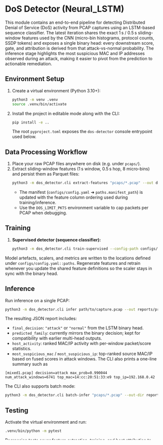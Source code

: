 # DoS Detector (Neural_LSTM)

This module contains an end-to-end pipeline for detecting Distributed Denial of Service (DoS) activity from PCAP captures using an LSTM-based sequence classifier. The latest iteration shares the exact 1 s / 0.5 s sliding-window features used by the CNN (micro-bin histograms, protocol counts, SSDP tokens) and exposes a single binary head: every downstream score, gate, and attribution is derived from that attack-vs-normal probability. The inference stage highlights the most suspicious MAC and IP addresses observed during an attack, making it easier to pivot from the prediction to actionable remediation.

## Environment Setup

1. Create a virtual environment (Python 3.10+):
   ```bash
   python3 -m venv .venv
   source .venv/bin/activate
   ```
2. Install the project in editable mode along with the CLI:
   ```bash
   pip install -e ..
   ```
   The root `pyproject.toml` exposes the `dos-detector` console entrypoint used below.

## Data Processing Workflow

1. Place your raw PCAP files anywhere on disk (e.g. under `pcaps/`).
2. Extract sliding-window features (1 s window, 0.5 s hop, 8 micro-bins) and persist them as Parquet files:
   ```bash
   python3 -m dos_detector.cli extract-features "pcaps/*.pcap" --out data/processed --config-path configs/config.yaml
   ```
   - The manifest (`configs/config.yaml` ➜ `paths.manifest_path`) is updated with the feature column ordering used during training/inference.
   - Use the `DOS_LIMIT_PKTS` environment variable to cap packets per PCAP when debugging.

## Training

1. **Supervised detector (sequence classifier):**
   ```bash
   python3 -m dos_detector.cli train-supervised --config-path configs/config.yaml
   ```
Model artefacts, scalers, and metrics are written to the locations defined under `configs/config.yaml::paths`. Regenerate features and retrain whenever you update the shared feature definitions so the scaler stays in sync with the binary head.

## Inference

Run inference on a single PCAP:
```bash
python3 -m dos_detector.cli infer path/to/capture.pcap --out reports/prediction.json --config-path configs/config.yaml
```

The resulting JSON report includes:
- `final_decision`: `"attack"` or `"normal"` from the LSTM binary head.
- `predicted_family`: currently mirrors the binary decision; kept for compatibility with earlier multi-head outputs.
- `host_activity`: ranked MAC/IP activity with per-window packet/score statistics.
- `most_suspicious_mac` / `most_suspicious_ip`: top-ranked source MAC/IP based on fused scores in attack windows.
The CLI also prints a one-line summary such as

```text
[mixed1.pcap] decision=attack max_prob=0.990044 num_attack_windows=6741 top_mac=14:cc:20:51:33:e9 top_ip=192.168.0.42
```
The CLI also supports batch mode:
```bash
python3 -m dos_detector.cli batch-infer "pcaps/*.pcap" --out-dir reports --config-path configs/config.yaml
```

## Testing

Activate the virtual environment and run:
```bash
.venv/bin/python -m pytest
```
Regression tests cover feature extraction, training, and host attribution to ensure the shared feature format and binary head remain consistent.

## Notes on Suspicious Host Attribution

- MAC and IP statistics are derived from source fields per inference window and weighted by the supervised attack probability. Windows that pass the decision gate contribute additional weight, ensuring confirmed attack activity dominates the ranking.
- When no MAC/IP surpasses the attack threshold, the algorithm still reports the highest-scoring talkers to aid manual triage.
- All values in `host_activity` are JSON-friendly, enabling downstream tooling to consume the enriched telemetry directly.
